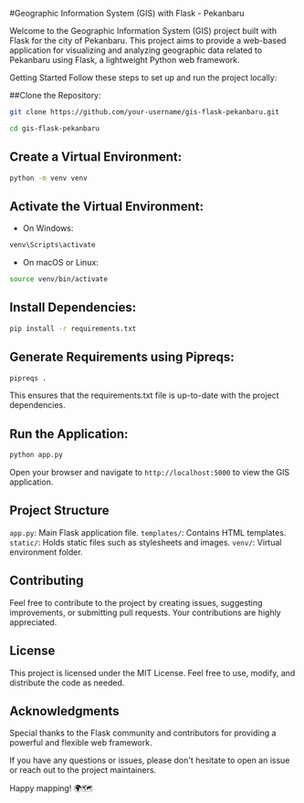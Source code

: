 #Geographic Information System (GIS) with Flask - Pekanbaru

Welcome to the Geographic Information System (GIS) project built with Flask for the city of Pekanbaru. This project aims to provide a web-based application for visualizing and analyzing geographic data related to Pekanbaru using Flask, a lightweight Python web framework.

Getting Started
Follow these steps to set up and run the project locally:

##Clone the Repository:
```bash
git clone https://github.com/your-username/gis-flask-pekanbaru.git
```
```bash
cd gis-flask-pekanbaru
```

## Create a Virtual Environment:

```bash
python -m venv venv
```
## Activate the Virtual Environment:

- On Windows:
```bash
venv\Scripts\activate
```

- On macOS or Linux:
```bash
source venv/bin/activate
```

## Install Dependencies:
```bash
pip install -r requirements.txt
```

## Generate Requirements using Pipreqs:
```bash
pipreqs .
```

This ensures that the requirements.txt file is up-to-date with the project dependencies.

## Run the Application:
```bash
python app.py
```
Open your browser and navigate to `http://localhost:5000` to view the GIS application.

## Project Structure
`app.py`: Main Flask application file.
`templates/`: Contains HTML templates.
`static/`: Holds static files such as stylesheets and images.
`venv/`: Virtual environment folder.

## Contributing
Feel free to contribute to the project by creating issues, suggesting improvements, or submitting pull requests. Your contributions are highly appreciated.

## License
This project is licensed under the MIT License. Feel free to use, modify, and distribute the code as needed.

## Acknowledgments
Special thanks to the Flask community and contributors for providing a powerful and flexible web framework.

If you have any questions or issues, please don't hesitate to open an issue or reach out to the project maintainers.

Happy mapping! 🌍🗺️




